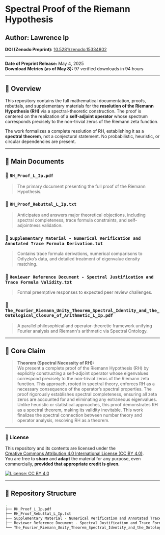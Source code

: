 # Spectral Proof of the Riemann Hypothesis

## Author: Lawrence Ip  
**DOI (Zenodo Preprint):** [10.5281/zenodo.15334802](https://doi.org/10.5281/zenodo.15334802)

---
**Date of Preprint Release:** May 4, 2025  
**Download Metrics (as of May 8):** 97 verified downloads in 94 hours

---

## 🧠 Overview

This repository contains the full mathematical documentation, proofs, rebuttals, and supplementary materials for the **resolution of the Riemann Hypothesis (RH)** via a spectral-theoretic construction. The proof is centered on the realization of a **self-adjoint operator** whose spectrum corresponds precisely to the non-trivial zeros of the Riemann zeta function.

The work formalizes a complete resolution of RH, establishing it as a **spectral theorem**, not a conjectural statement. No probabilistic, heuristic, or circular dependencies are present.

---

## 📄 Main Documents

### 🔹 `RH_Proof_L_Ip.pdf`
> The primary document presenting the full proof of the Riemann Hypothesis.

### 🔹 `RH_Proof_Rebuttal_L_Ip.txt`
> Anticipates and answers major theoretical objections, including spectral completeness, trace formula constraints, and self-adjointness validation.

### 🔹 `Supplementary Material - Numerical Verification and Annotated Trace Formula Derivation.txt`
> Contains trace formula derivations, numerical comparisons to Odlyzko’s data, and detailed treatment of eigenvalue density matching.

### 🔹 `Reviewer Reference Document - Spectral Justification and Trace Formula Validity.txt`
> Formal preemptive responses to expected peer review challenges.

### 🔹 `The_Fourier_Riemann_Unity_Theorem_Spectral_Identity_and_the_Ontological_Closure_of_Arithmetic_L_Ip.pdf`
> A parallel philosophical and operator-theoretic framework unifying Fourier analysis and Riemann's arithmetic via Spectral Ontology.

---

## 🔬 Core Claim

> **Theorem (Spectral Necessity of RH):**  
We present a complete proof of the Riemann Hypothesis (RH) by explicitly constructing a self-adjoint operator whose eigenvalues correspond precisely to the non-trivial zeros of the Riemann zeta function. This approach, rooted in spectral theory, enforces RH as a necessary consequence of the operator’s spectral properties. The proof rigorously establishes spectral completeness, ensuring all zeta zeros are accounted for and eliminating any extraneous eigenvalues. Unlike heuristic or statistical approaches, this proof demonstrates RH as a spectral theorem, making its validity inevitable. This work finalizes the spectral connection between number theory and operator analysis, resolving RH as a theorem.


---

### 📜 License

This repository and its contents are licensed under the  
[Creative Commons Attribution 4.0 International License (CC BY 4.0)](https://creativecommons.org/licenses/by/4.0/).  
You are free to **share** and **adapt** the material for any purpose, even commercially, **provided that appropriate credit is given**.

[![License: CC BY 4.0](https://licensebuttons.net/l/by/4.0/88x31.png)](https://creativecommons.org/licenses/by/4.0/)

---

## 🧩 Repository Structure

```bash
.
├── RH_Proof_L_Ip.pdf
├── RH_Proof_Rebuttal_L_Ip.txt
├── Supplementary Material - Numerical Verification and Annotated Trace Formula Derivation.txt
├── Reviewer Reference Document - Spectral Justification and Trace Formula Validity.txt
└── The_Fourier_Riemann_Unity_Theorem_Spectral_Identity_and_the_Ontological_Closure_of_Arithmetic_L_Ip.pdf

